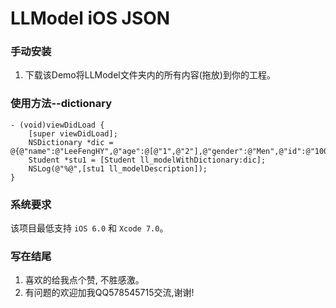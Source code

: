 # LLModel iOS JSON

### 手动安装
1. 下载该Demo将LLModel文件夹内的所有内容(拖放)到你的工程。

### 使用方法--dictionary
```objc
- (void)viewDidLoad {
    [super viewDidLoad];
    NSDictionary *dic = @{@"name":@"LeeFengHY",@"age":@[@"1",@"2"],@"gender":@"Men",@"id":@"10086"};
    Student *stu1 = [Student ll_modelWithDictionary:dic];
    NSLog(@"%@",[stu1 ll_modelDescription]);
}
```
### 系统要求
该项目最低支持 `iOS 6.0` 和 `Xcode 7.0`。

### 写在结尾
1. 喜欢的给我点个赞, 不胜感激。
2. 有问题的欢迎加我QQ578545715交流,谢谢!
